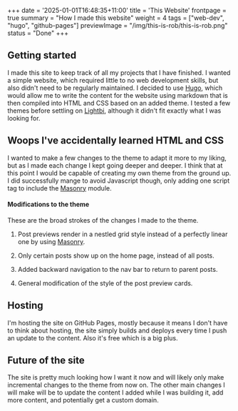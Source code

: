 +++
date = '2025-01-01T16:48:35+11:00'
title = 'This Website'
frontpage = true
summary = "How I made this website"
weight = 4
tags = ["web-dev", "hugo", "github-pages"]
previewImage = "/img/this-is-rob/this-is-rob.png"
status = "Done"
+++

## Getting started

I made this site to keep track of all my projects that I have finished. I wanted a simple website, which required little to no web development skills, but also didn't need to be regularly maintained. I decided to use [Hugo](https://gohugo.io), which would allow me to write the content for the website using markdown that is then compiled into HTML and CSS based on an added theme. I tested a few themes before settling on [Lightbi](https://themes.gohugo.io/themes/lightbi-hugo/), although it didn't fit exactly what I was looking for.

## Woops I've accidentally learned HTML and CSS

I wanted to make a few changes to the theme to adapt it more to my liking, but as I made each change I kept going deeper and deeper. I think that at this point I would be capable of creating my own theme from the ground up. I did successfully mange to avoid Javascript though, only adding one script tag to include the [Masonry](https://masonry.desandro.com/) module.

#### Modifications to the theme

These are the broad strokes of the changes I made to the theme.

1. Post previews render in a nestled grid style instead of a perfectly linear one by using [Masonry](https://masonry.desandro.com/).

2. Only certain posts show up on the home page, instead of all posts.

3. Added backward navigation to the nav bar to return to parent posts.

4. General modification of the style of the post preview cards.

## Hosting

I'm hosting the site on GitHub Pages, mostly because it means I don't have to think about hosting, the site simply builds and deploys every time I push an update to the content. Also it's free which is a big plus.

## Future of the site

The site is pretty much looking how I want it now and will likely only make incremental changes to the theme from now on. The other main changes I will make will be to update the content I added while I was building it, add more content, and potentially get a custom domain.
